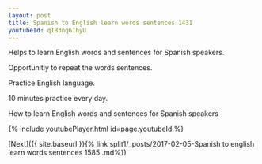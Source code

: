 ```yaml
---
layout: post
title: Spanish to English learn words sentences 1431 
youtubeId: qIB3nq6IhyU
---
```

 
 
Helps to learn English words and sentences for Spanish speakers.

Opportunitiy to repeat the words sentences. 

Practice English language. 
 
10 minutes practice every day. 
 
How to learn English words and sentences for Spanish speakers 
 
{% include youtubePlayer.html id=page.youtubeId %}
 
 
[Next]({{ site.baseurl }}{% link  split1/_posts/2017-02-05-Spanish to english learn words sentences 1585 .md%})
 
